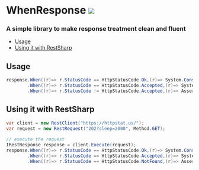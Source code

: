 # WhenResponse [![](https://badge.fury.io/nu/WhenResponse.RestSharp.svg)](https://www.nuget.org/packages/WhenResponse.RestSharp/)

### A simple library to make response treatment clean and fluent

* [Usage](#usage)
* [Using it with RestSharp](#using-it-with-restsharp)

## Usage
```cs
response.When((r)=> r.StatusCode == HttpStatusCode.Ok,(r)=> System.Console.WriteLine("Ok"))
        .When((r)=> r.StatusCode == HttpStatusCode.Accepted,(r)=> System.Console.WriteLine("Accepted"))
        .When((r)=> r.StatusCode != HttpStatusCode.Accepted,(r)=> Assert.Fail("Waiting status code Accepted"));
```


## Using it with RestSharp

```cs
var client = new RestClient("https://httpstat.us/");
var request = new RestRequest("202?sleep=2000", Method.GET);
          
// execute the request
IRestResponse response = client.Execute(request);
response.When((r)=> r.StatusCode == HttpStatusCode.Ok,(r)=> System.Console.WriteLine("Ok"))
        .When((r)=> r.StatusCode == HttpStatusCode.Accepted,(r)=> System.Console.WriteLine("Accepted"))
        .When((r)=> r.StatusCode == HttpStatusCode.NotFound,(r)=> Assert.Fail("No Found"));
```
